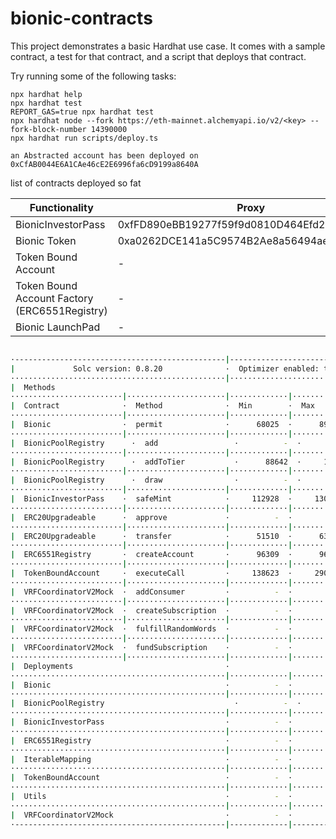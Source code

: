 # bionic-contracts

This project demonstrates a basic Hardhat use case. It comes with a sample contract, a test for that contract, and a script that deploys that contract.

Try running some of the following tasks:

```shell
npx hardhat help
npx hardhat test
REPORT_GAS=true npx hardhat test
npx hardhat node --fork https://eth-mainnet.alchemyapi.io/v2/<key> --fork-block-number 14390000
npx hardhat run scripts/deploy.ts
```

```
an Abstracted account has been deployed on 0xCfAB0044E6A1CAe46cE2E6996fa6cD9199a8640A
```

list of contracts deployed so fat

| Functionality                                 | Proxy                                      | Implementaion                              | URL                                                                                    |
| --------------------------------------------- | ------------------------------------------ | ------------------------------------------ | -------------------------------------------------------------------------------------- |
| BionicInvestorPass                            | 0xfFD890eBB19277f59f9d0810D464Efd2775df08E | 0x26C1FC685E9A39D00A34e731CAf1BEBA71C4EE61 | https://mumbai.polygonscan.com/address/0x26C1FC685E9A39D00A34e731CAf1BEBA71C4EE61#code |
| Bionic Token                                  | 0xa0262DCE141a5C9574B2Ae8a56494aeFe7A28c8F | 0xcc25bbC5B66F5379eEdD804D7a2efa647B8a008F | https://mumbai.polygonscan.com/address/0xcc25bbC5B66F5379eEdD804D7a2efa647B8a008F#code |
| Token Bound Account                           | -                                          | 0x55FcaE61dF06858DC8115bDDd21B622F0634d8Ac | https://mumbai.polygonscan.com/address/0x55FcaE61dF06858DC8115bDDd21B622F0634d8Ac#code |
| Token Bound Account Factory (ERC6551Registry) | -                                          | 0x02101dfB77FDE026414827Fdc604ddAF224F0921 | https://mumbai.polygonscan.com/address/0x02101dfB77FDE026414827Fdc604ddAF224F0921#code |
| Bionic LaunchPad                              | -                                          | 0x486E0938DE02A54BbCcE7B867e449c9f9bd2fd10 | https://mumbai.polygonscan.com/address/0x486E0938DE02A54BbCcE7B867e449c9f9bd2fd10#code |

```bash

·-----------------------------------------------|---------------------------|--------------|-----------------------------·
|             Solc version: 0.8.20              ·  Optimizer enabled: true  ·  Runs: 1000  ·  Block limit: 30000000 gas  │
················································|···························|··············|······························
|  Methods                                                                                                               │
·························|······················|·············|·············|··············|···············|··············
|  Contract              ·  Method              ·  Min        ·  Max        ·  Avg         ·  # calls      ·  usd (avg)  │
·························|······················|·············|·············|··············|···············|··············
|  Bionic                ·  permit              ·      68025  ·      89508  ·       82347  ·            3  ·          -  │
·························|······················|·············|·············|··············|···············|··············
|  BionicPoolRegistry      ·  add                 ·          -  ·          -  ·      469704  ·            3  ·          -  │
·························|······················|·············|·············|··············|···············|··············
|  BionicPoolRegistry      ·  addToTier           ·      88642  ·     159536  ·      127614  ·            6  ·          -  │
·························|······················|·············|·············|··············|···············|··············
|  BionicPoolRegistry      ·  draw                ·          -  ·          -  ·      350967  ·            2  ·          -  │
·························|······················|·············|·············|··············|···············|··············
|  BionicInvestorPass    ·  safeMint            ·     112928  ·     130028  ·      114492  ·           22  ·          -  │
·························|······················|·············|·············|··············|···············|··············
|  ERC20Upgradeable      ·  approve             ·          -  ·          -  ·       50918  ·            1  ·          -  │
·························|······················|·············|·············|··············|···············|··············
|  ERC20Upgradeable      ·  transfer            ·      51510  ·      63675  ·       52544  ·           12  ·          -  │
·························|······················|·············|·············|··············|···············|··············
|  ERC6551Registry       ·  createAccount       ·      96309  ·      96321  ·       96320  ·           22  ·          -  │
·························|······················|·············|·············|··············|···············|··············
|  TokenBoundAccount     ·  executeCall         ·     138623  ·     290964  ·      266349  ·           48  ·          -  │
·························|······················|·············|·············|··············|···············|··············
|  VRFCoordinatorV2Mock  ·  addConsumer         ·          -  ·          -  ·       71070  ·            1  ·          -  │
·························|······················|·············|·············|··············|···············|··············
|  VRFCoordinatorV2Mock  ·  createSubscription  ·          -  ·          -  ·       67522  ·            2  ·          -  │
·························|······················|·············|·············|··············|···············|··············
|  VRFCoordinatorV2Mock  ·  fulfillRandomWords  ·          -  ·          -  ·      278160  ·            3  ·          -  │
·························|······················|·············|·············|··············|···············|··············
|  VRFCoordinatorV2Mock  ·  fundSubscription    ·          -  ·          -  ·       29309  ·            1  ·          -  │
·························|······················|·············|·············|··············|···············|··············
|  Deployments                                  ·                                          ·  % of limit   ·             │
················································|·············|·············|··············|···············|··············
|  Bionic                                       ·          -  ·          -  ·     2911243  ·        9.7 %  ·          -  │
················································|·············|·············|··············|···············|··············
|  BionicPoolRegistry                             ·          -  ·          -  ·     4080172  ·       13.6 %  ·          -  │
················································|·············|·············|··············|···············|··············
|  BionicInvestorPass                           ·          -  ·          -  ·     4071479  ·       13.6 %  ·          -  │
················································|·············|·············|··············|···············|··············
|  ERC6551Registry                              ·          -  ·          -  ·      287627  ·          1 %  ·          -  │
················································|·············|·············|··············|···············|··············
|  IterableMapping                              ·          -  ·          -  ·      334972  ·        1.1 %  ·          -  │
················································|·············|·············|··············|···············|··············
|  TokenBoundAccount                            ·          -  ·          -  ·     2315283  ·        7.7 %  ·          -  │
················································|·············|·············|··············|···············|··············
|  Utils                                        ·          -  ·          -  ·      236061  ·        0.8 %  ·          -  │
················································|·············|·············|··············|···············|··············
|  VRFCoordinatorV2Mock                         ·          -  ·          -  ·     1153373  ·        3.8 %  ·          -  │
·-----------------------------------------------|-------------|-------------|--------------|---------------|-------------·


```
